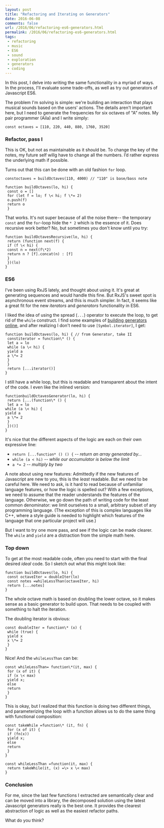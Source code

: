 ```yaml
---
layout: post
title: "Refactoring and Iterating on Generators"
date: 2016-06-08
comments: false
url: /2016/06/refactoring-es6-generators.html
permalink: /2016/06/refactoring-es6-generators.html
tags:
 - refactoring
 - music
 - ES6
 - sound
 - exploration
 - generators
 - coding
---
```


 

In this post, I delve into writing the same functionality in a myriad of ways. In the process, I'll evaluate some trade-offs, as well as try out generators of Javascript ES6.

The problem I'm solving is simple: we're building an interaction that plays musical sounds based on the users' actions. The details aren't important here, but I need to generate the frequencies for six octaves of "A" notes. My pair programmer (Aila) and I write simply:

 

```source
const octaves = [110, 220, 440, 880, 1760, 3520]
```

### Refactor, pass I
 

This is OK, but not as maintainable as it should be. To change the key of the notes, my future self willg have to change all the numbers. I’d rather express the underlying math if possible.

 

Turns out that this can be done with an old fashion `for` loop.

 

```source
constoctaves = buildOctaves(110, 4000) // "110" is base/bass note

function buildOctaves(lo, hi) { 
 const o = []  
 for (let f = lo; f \< hi; f \*= 2)  
 o.push(f)  
 return o
 } 
```

That works. It's not super because of all the noise there-- the temporary `const` and the `for`-loop hide the `* 2` which is the essence of it. Does recursive work better? No, but sometimes you don't know until you try:

 

```source
function buildOctavesRecursive(lo, hi) {
 return (function next(f) {
 if (f \< hi) {
 const n = next(f\*2)
 return n ? [f].concat(n) : [f]
 }
 })(lo)
}
```

 
### ES6
 

I’ve been using RxJS lately, and thought about using it. It's great at generating sequences and would handle this fine. But RxJS's sweet spot is asynchronous event streams, and this is much simpler. In fact, it seems like a great fit for the new _iterators_ and _generators_ functionality in ES6.

 

I liked the idea of using the spread (`...`) operator to execute the loop, to get rid of the `while` construct. I find some examples of [building generators online](/ndp/dizzidotz/blob/master), and after realizing I don't need to use `[Symbol.iterator]`, I get:

 

```source
function buildOctaves(lo, hi) { // from Generator, take II
 constiterator = function\* () {
 let a = lo
 while (a \< hi) {
 yield a
 a \*= 2
 }
 }
 return [...iterator()]
}
```

I still have a while loop, but this is readable and transparent about the intent of the code. I even like the inlined version:

 

```source
functionbuildOctavesGenerator(lo, hi) {
 return [...(function\* () {
 let a = lo
while (a \< hi) {
yield a
 a \*= 2
 }
 })()]
}
```

 

It's nice that the different aspects of the logic are each on their own expressive line:

 
- `return
      [...function* () () {` -- _return an array generated by..._
- `while
      (a < hi)` -- _while our accumulator is below the limit_
- `a
      *= 2` -- _multiply by two_
 

A note about using new features: Admittedly if the new features of Javascript are new to you, this is the _least_ readable. But we need to be careful here. We need to ask, is it hard to read because of unfamiliar language features, or how the logic is spelled out? With a few exceptions, we need to assume that the reader understands the features of the language. Otherwise, we go down the path of writing code for the least common denominator: we limit ourselves to a small, arbitrary subset of any programming language. (The exception of this is complex languages like C++, where a style guide is needed to highlight which features of the language that one particular project will use.)

 

But I want to try one more pass, and see if the logic can be made clearer. The `while` and `yield` are a distraction from the simple math here.

 
### Top down
 

To get at the most readable code, often you need to start with the final desired _ideal_ code. So I sketch out what this might look like:

 

```source
function buildOctaves(lo, hi) {
 const octaveIter = doubleIter(lo)
 const notes =whileLessThan(octaveIter, hi)  
 return [...notes]
} 
```

 

The whole octave math is based on doubling the lower octave, so it makes sense as a basic generator to build upon. That needs to be coupled with something to halt the iteration.

 

The doubling iterator is obvious:

 

```source
const doubleIter = function\* (x) {
 while (true) {
 yield x
 x \*= 2
 }
}
```

Nice! And the `whileLessThan` can be:

 

```source
const whileLessThan= function\*(it, max) {
 for (x of it) {
 if (x \< max)
 yield x;
 else
 return
 }
}
```

 

This is okay, but I realized that this function is doing two different things, and parameterizing the loop with a function allows us to do the same thing with functional composition:

 

```source
const takeWhile =function\* (it, fn) {
 for (x of it) {
 if (fn(x))
 yield x;
 else
 return
 }
}

const whileLessThan =function(it, max) {
 return takeWhile(it, (x) =\> x \< max)
}
```

 
### Conclusion
 

For me, since the last few functions I extracted are semantically clear and can be moved into a library, the decomposed solution using the latest Javascript generators really is the best one. It provides the clearest abstraction of logic as well as the easiest refactor paths.

 

What do you think?

